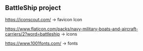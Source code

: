 ## BattleShip project

https://iconscout.com/ -> favicon Icon

https://www.flaticon.com/packs/navy-military-boats-and-aircraft-carriers/2?word=battleship -> icons

https://www.1001fonts.com/ -> fonts